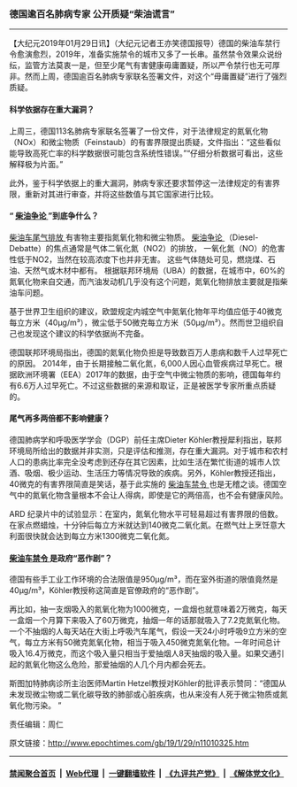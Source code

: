 ### 德国逾百名肺病专家 公开质疑“柴油谎言”
------------------------

<p>
 【大纪元2019年01月29日讯】（大纪元记者王亦笑德国报导）德国的柴油车禁行令愈演愈烈，2019年，准备实施禁令的城市又多了一长串。虽然禁令效果众说纷纭，监管方法莫衷一是，但至少尾气有害健康毋庸置疑，所以严令禁行也无可厚非。然而上周，德国逾百名肺病专家联名签署文件，对这个“毋庸置疑”进行了强烈质疑。
</p>
<h4>
 <b>
  科学依据存在重大漏洞？
 </b>
</h4>
<p>
 上周三，德国113名肺病专家联名签署了一份文件，对于法律规定的氮氧化物（NOx）和微尘物质（Feinstaub）的有害界限提出质疑，文件指出：“这些看似能导致高死亡率的科学数据很可能包含系统性错误。”“仔细分析数据可看出，这些解释极为片面。”
</p>
<p>
 此外，鉴于科学依据上的重大漏洞，肺病专家还要求暂停这一法律规定的有害界限，重新对其进行审查，并将这些数值与其它国家进行比较。
</p>
<h4>
 <b>
  “
  <a href="http://www.epochtimes.com/gb/tag/%E6%9F%B4%E6%B2%B9%E4%BA%89%E8%AE%BA.html">
   柴油争论
  </a>
  ”到底争什么？
 </b>
</h4>
<p>
 <a href="http://www.epochtimes.com/gb/tag/%E6%9F%B4%E6%B2%B9%E8%BD%A6%E5%B0%BE%E6%B0%94%E6%8E%92%E6%94%BE.html">
  柴油车尾气排放
 </a>
 有害物主要指氮氧化物和微尘物质。
 <a href="http://www.epochtimes.com/gb/tag/%E6%9F%B4%E6%B2%B9%E4%BA%89%E8%AE%BA.html">
  柴油争论
 </a>
 （Diesel-Debatte）的焦点通常是气体二氧化氮（NO2）的排放， 一氧化氮（NO）的危害性低于NO2，当然在较高浓度下也并非无害。 这些气体随处可见，燃烧煤、石油、天然气或木材中都有。 根据联邦环境局（UBA）的数据，在城市中，60%的氮氧化物来自交通，而汽油发动机几乎没有这个问题，氮氧化物排放主要就是指柴油车问题。
</p>
<p>
 基于世界卫生组织的建议，欧盟规定内城空气中氮氧化物年平均值应低于40微克每立方米（40µg/m³），微尘低于50微克每立方米（50µg/m³）。然而世卫组织自己也发现这个建议的科学依据尚不完备。
</p>
<p>
 德国联邦环境局指出，德国的氮氧化物负担是导致数百万人患病和数千人过早死亡的原因。 2014年，由于长期接触二氧化氮，6,000人因心血管疾病过早死亡。根据欧洲环境署（EEA）2017年的数据，由于空气中微尘物质的影响，德国每年约有6.6万人过早死亡。不过这些数据的来源和取证，正是被医学专家所重点质疑的。
</p>
<h4>
 <b>
  尾气再多两倍都不影响健康？
 </b>
</h4>
<p>
 德国肺病学和呼吸医学学会（DGP）前任主席Dieter Köhler教授犀利指出，联邦环境局所给出的数据并非实测，只是评估和推测，存在重大漏洞。对于城市和农村人口的患病比率完全没考虑到还存在其它因素，比如生活在繁忙街道的城市人饮酒、吸烟、极少运动、生活压力等情况导致的疾病。另外，Köhler教授还指出，40微克的有害界限简直是笑话，基于此实施的
 <a href="http://www.epochtimes.com/gb/tag/%E6%9F%B4%E6%B2%B9%E8%BD%A6%E7%A6%81%E4%BB%A4.html">
  柴油车禁令
 </a>
 也是无稽之谈。德国空气中的氮氧化物含量根本不会让人得病，即使是它的两倍高，也不会有健康风险。
</p>
<p>
 ARD 纪录片中的试验显示：在室内，氮氧化物水平可轻易超过有害界限的倍数。在家点燃蜡烛，十分钟后每立方米就达到140微克二氧化氮。在燃气灶上烹饪意大利面很快就会达到每立方米1300微克二氧化氮。
</p>
<h4>
 <b>
  <a href="http://www.epochtimes.com/gb/tag/%E6%9F%B4%E6%B2%B9%E8%BD%A6%E7%A6%81%E4%BB%A4.html">
   柴油车禁令
  </a>
  是政府“恶作剧”？
 </b>
</h4>
<p>
 德国有些手工业工作环境的合法限值是950µg/m³，而在室外街道的限值竟然是40µg/m³，Köhler教授称这简直是官僚政府的“恶作剧”。
</p>
<p>
 再比如，抽一支烟吸入的氮氧化物为1000微克，一盒烟也就意味着2万微克，每天一盒烟一个月算下来吸入了60万微克，抽烟一年的话那就吸入了7.2克氮氧化物。一个不抽烟的人每天站在大街上呼吸汽车尾气，假设一天24小时呼吸9立方米的空气，每立方米有50微克氮氧化物，相当于吸入450微克氮氧化物。一年时间总计吸入16.4万微克，而这个吸入量只相当于爱抽烟人8天抽烟的吸入量。如果交通引起的氮氧化物这么危险，那爱抽烟的人几个月内都会死去。
</p>
<p>
 斯图加特肺病诊所主治医师Martin Hetzel教授对Köhler的批评表示赞同：“德国从未发现微尘物或二氧化碳导致的肺部或心脏疾病，也从来没有人死于微尘物质或氮氧化物污染。 ”
</p>
<p>
 责任编辑：周仁
</p>

原文链接：http://www.epochtimes.com/gb/19/1/29/n11010325.htm


------------------------
#### [禁闻聚合首页](https://github.com/gfw-breaker/banned-news/blob/master/README.md) &nbsp;|&nbsp; [Web代理](https://github.com/gfw-breaker/open-proxy/blob/master/README.md) &nbsp;|&nbsp; [一键翻墙软件](https://github.com/gfw-breaker/nogfw/blob/master/README.md) &nbsp;|&nbsp; [《九评共产党》](https://github.com/gfw-breaker/9ping.md/blob/master/README.md#九评之一评共产党是什么) &nbsp;|&nbsp; [《解体党文化》](https://github.com/gfw-breaker/jtdwh.md/blob/master/README.md#绪论)